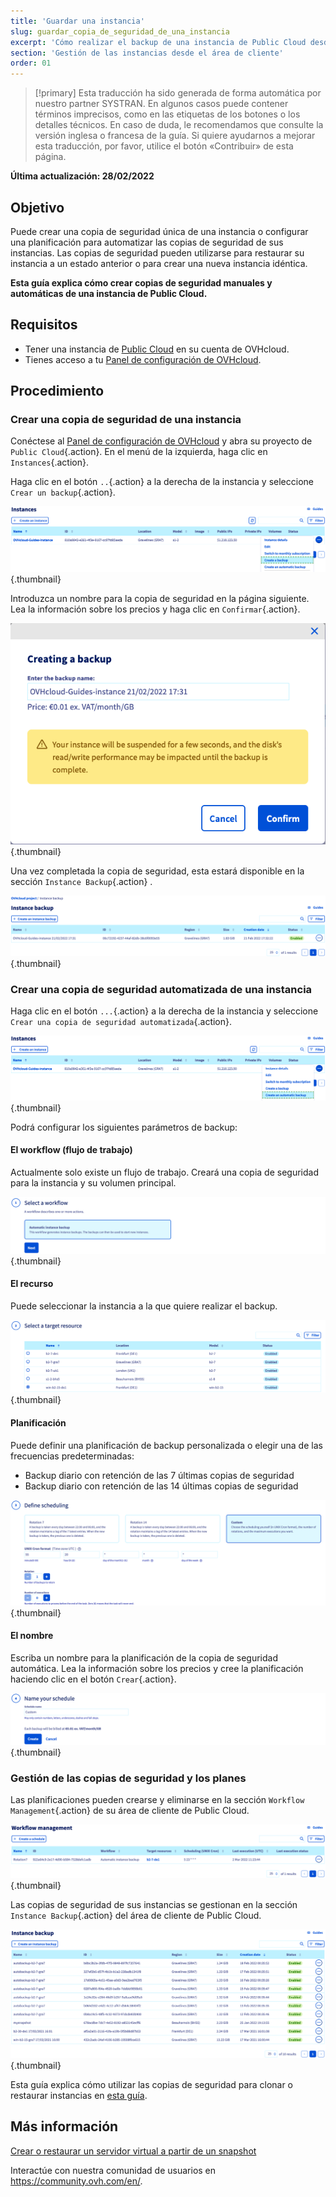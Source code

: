```yaml
---
title: 'Guardar una instancia'
slug: guardar_copia_de_seguridad_de_una_instancia
excerpt: 'Cómo realizar el backup de una instancia de Public Cloud desde el área de cliente de OVHcloud'
section: 'Gestión de las instancias desde el área de cliente'
order: 01
---
```


> [!primary]
> Esta traducción ha sido generada de forma automática por nuestro partner SYSTRAN. En algunos casos puede contener términos imprecisos, como en las etiquetas de los botones o los detalles técnicos. En caso de duda, le recomendamos que consulte la versión inglesa o francesa de la guía. Si quiere ayudarnos a mejorar esta traducción, por favor, utilice el botón «Contribuir» de esta página.
> 

**Última actualización: 28/02/2022**

## Objetivo

Puede crear una copia de seguridad única de una instancia o configurar una planificación para automatizar las copias de seguridad de sus instancias. Las copias de seguridad pueden utilizarse para restaurar su instancia a un estado anterior o para crear una nueva instancia idéntica.

**Esta guía explica cómo crear copias de seguridad manuales y automáticas de una instancia de Public Cloud.**

## Requisitos

- Tener una instancia de [Public Cloud](https://www.ovhcloud.com/es-es/public-cloud/) en su cuenta de OVHcloud.
- Tienes acceso a tu [Panel de configuración de OVHcloud](https://www.ovh.com/auth/?action=gotomanager&from=https://www.ovh.es/&ovhSubsidiary=es).

## Procedimiento

### Crear una copia de seguridad de una instancia

Conéctese al [Panel de configuración de OVHcloud](https://www.ovh.com/auth/?action=gotomanager&from=https://www.ovh.es/&ovhSubsidiary=es) y abra su proyecto de `Public Cloud`{.action}. En el menú de la izquierda, haga clic en `Instances`{.action}.

Haga clic en el botón `..`{.action} a la derecha de la instancia y seleccione `Crear un backup`{.action}.

![public-cloud-instance-backup](images/createbackup1.png){.thumbnail}

Introduzca un nombre para la copia de seguridad en la página siguiente. Lea la información sobre los precios y haga clic en `Confirmar`{.action}.

![public-cloud-instance-backup](images/createbackup2.png){.thumbnail}

Una vez completada la copia de seguridad, esta estará disponible en la sección `Instance Backup`{.action} .

![public-cloud-instance-backup](images/createbackup3.png){.thumbnail}

### Crear una copia de seguridad automatizada de una instancia

Haga clic en el botón `...`{.action} a la derecha de la instancia y seleccione `Crear una copia de seguridad automatizada`{.action}.

![public-cloud-instance-backup](images/createbackup4.png){.thumbnail}

Podrá configurar los siguientes parámetros de backup:

#### **El workflow (flujo de trabajo)** 

Actualmente solo existe un flujo de trabajo. Creará una copia de seguridad para la instancia y su volumen principal.

![public-cloud-instance-backup](images/createbackup5.png){.thumbnail}

#### **El recurso** 

Puede seleccionar la instancia a la que quiere realizar el backup.

![public-cloud-instance-backup](images/createbackup6.png){.thumbnail}

#### **Planificación** 

Puede definir una planificación de backup personalizada o elegir una de las frecuencias predeterminadas:

- Backup diario con retención de las 7 últimas copias de seguridad
- Backup diario con retención de las 14 últimas copias de seguridad

![public-cloud-instance-backup](images/createbackup7.png){.thumbnail}

#### **El nombre** 

Escriba un nombre para la planificación de la copia de seguridad automática. Lea la información sobre los precios y cree la planificación haciendo clic en el botón `Crear`{.action}.
 
![public-cloud-instance-backup](images/createbackup8.png){.thumbnail}

### Gestión de las copias de seguridad y los planes

Las planificaciones pueden crearse y eliminarse en la sección `Workflow Management`{.action} de su área de cliente de Public Cloud.

![public-cloud-instance-backup](images/createbackup9.png){.thumbnail}

Las copias de seguridad de sus instancias se gestionan en la sección `Instance Backup`{.action} del área de cliente de Public Cloud.

![public-cloud-instance-backup](images/createbackup10.png){.thumbnail}

Esta guía explica cómo utilizar las copias de seguridad para clonar o restaurar instancias en [esta guía](https://docs.ovh.com/es/public-cloud/crear_o_restaurar_un_servidor_virtual_a_partir_de_un_snapshot/).

## Más información

[Crear o restaurar un servidor virtual a partir de un snapshot](https://docs.ovh.com/es/public-cloud/crear_o_restaurar_un_servidor_virtual_a_partir_de_un_snapshot/)

Interactúe con nuestra comunidad de usuarios en <https://community.ovh.com/en/>.